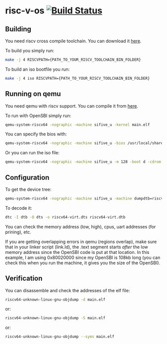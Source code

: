 # risc-v-os [![Build Status](https://travis-ci.com/cypox/risc-v-os.svg?branch=master)](https://travis-ci.org/github/cypox/virtual-economy)

## Building
You need riscv cross compile toolchain. You can download it [here](https://github.com/riscv/riscv-gnu-toolchain/releases/).

To build you simply run:
```bash
make -j 4 RISCVPATH={PATH_TO_YOUR_RISCV_TOOLCHAIN_BIN_FOLDER}
```

To build an iso bootfile you run:
```bash
make -j 4 iso RISCVPATH={PATH_TO_YOUR_RISCV_TOOLCHAIN_BIN_FOLDER}
```

## Running on qemu
You need qemu with riscv support. You can compile it from [here](https://risc-v-getting-started-guide.readthedocs.io/en/latest/linux-qemu.html).

To run with OpenSBI simply run:
```bash
qemu-system-riscv64 -nographic -machine sifive_u -kernel main.elf
```

You can specify the bios with:
```bash
qemu-system-riscv64 -nographic -machine sifive_u -bios /usr/local/share/qemu/opensbi-riscv64-generic-fw_dynamic.bin -kernel main.elf
```

Or you can run the iso file:
```bash
qemu-system-riscv64 -nographic -machine sifive_u -m 128 -boot d -cdrom boot.iso
```

## Configuration
To get the device tree:
```bash
qemu-system-riscv64 -nographic -machine sifive_u -machine dumpdtb=riscv64-virt.dtb -m 128M -kernel main.elf
```

To decode it:
```bash
dtc -I dtb -O dts -o riscv64-virt.dts riscv64-virt.dtb
```

You can check the memory address (low, high), cpus, uart addresses (for prining), etc.

If you are getting overlapping errors in qemu (regions overlap), make sure that in your linker script (link.ld), the .text segment starts *after* the low memory address since the OpenSBI code is put at that location. In this example, I am using 0x80020000 since my OpenSBI is 108kb long (you can check this when you run the machine, it gives you the size of the OpenSBI).

## Verification
You can disassemble and check the addresses of the elf file:
```bash
riscv64-unknown-linux-gnu-objdump -d main.elf
```
or:
```bash
riscv64-unknown-linux-gnu-objdump -S main.elf
```
or:
```bash
riscv64-unknown-linux-gnu-objdump --syms main.elf
```
